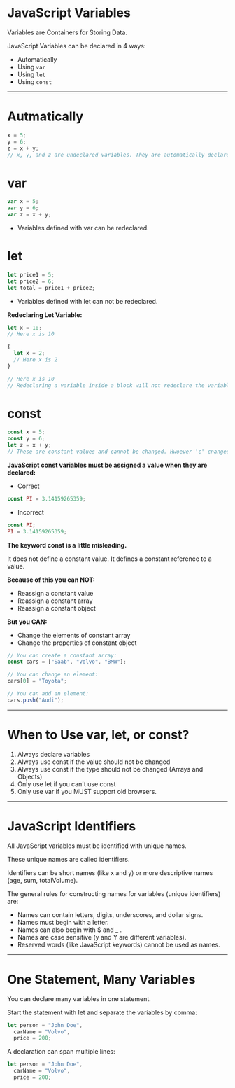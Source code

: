 # JavaScript Variables

Variables are Containers for Storing Data.

JavaScript Variables can be declared in 4 ways:

- Automatically
- Using `var`
- Using `let`
- Using `const`

---

# Autmatically

```js
x = 5;
y = 6;
z = x + y;
// x, y, and z are undeclared variables. They are automatically declared when first used.
```

# var

```js
var x = 5;
var y = 6;
var z = x + y;
```

- Variables defined with var can be redeclared.

# let

```js
let price1 = 5;
let price2 = 6;
let total = price1 + price2;
```

- Variables defined with let can not be redeclared.

**Redeclaring Let Variable:**

```js
let x = 10;
// Here x is 10

{
  let x = 2;
  // Here x is 2
}

// Here x is 10
// Redeclaring a variable inside a block will not redeclare the variable outside the block:
```

# const

```js
const x = 5;
const y = 6;
let z = x + y;
// These are constant values and cannot be changed. Hwoever 'c' cnanged be changed as it is 'let'.
```

**JavaScript const variables must be assigned a value when they are declared:**

- Correct

```js
const PI = 3.14159265359;
```

- Incorrect

```js
const PI;
PI = 3.14159265359;
```

**The keyword const is a little misleading.**

It does not define a constant value. It defines a constant reference to a value.

**Because of this you can NOT:**

- Reassign a constant value
- Reassign a constant array
- Reassign a constant object

**But you CAN:**

- Change the elements of constant array
- Change the properties of constant object

```js
// You can create a constant array:
const cars = ["Saab", "Volvo", "BMW"];

// You can change an element:
cars[0] = "Toyota";

// You can add an element:
cars.push("Audi");
```

---

# When to Use var, let, or const?

1. Always declare variables
2. Always use const if the value should not be changed
3. Always use const if the type should not be changed (Arrays and Objects)
4. Only use let if you can't use const
5. Only use var if you MUST support old browsers.

---

# JavaScript Identifiers

All JavaScript variables must be identified with unique names.

These unique names are called identifiers.

Identifiers can be short names (like x and y) or more descriptive names (age, sum, totalVolume).

The general rules for constructing names for variables (unique identifiers) are:

- Names can contain letters, digits, underscores, and dollar signs.
- Names must begin with a letter.
- Names can also begin with $ and \_ .
- Names are case sensitive (y and Y are different variables).
- Reserved words (like JavaScript keywords) cannot be used as names.

---

# One Statement, Many Variables

You can declare many variables in one statement.

Start the statement with let and separate the variables by comma:

```js
let person = "John Doe",
  carName = "Volvo",
  price = 200;
```

A declaration can span multiple lines:

```js
let person = "John Doe",
  carName = "Volvo",
  price = 200;
```
